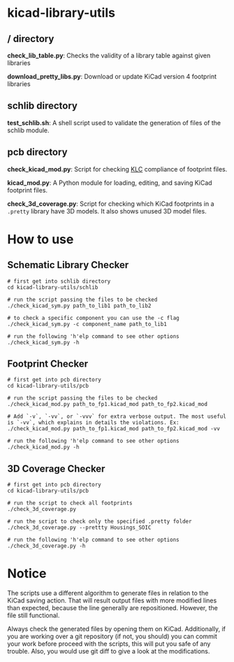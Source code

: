 kicad-library-utils
===============

## / directory

**check_lib_table.py**: Checks the validity of a library table against given libraries

**download_pretty_libs.py**: Download or update KiCad version 4 footprint libraries

## schlib directory

**test_schlib.sh**: A shell script used to validate the generation of files of the schlib module.

## pcb directory

**check_kicad_mod.py**: Script for checking [KLC][] compliance of footprint files.

**kicad_mod.py**: A Python module for loading, editing, and saving KiCad footprint files.

**check_3d_coverage.py**: Script for checking which KiCad footprints in a `.pretty` library have 3D models. It also shows unused 3D model files.

[KLC]: http://kicad-pcb.org/libraries/klc/

How to use
==========

## Schematic Library Checker

    # first get into schlib directory
    cd kicad-library-utils/schlib

    # run the script passing the files to be checked
    ./check_kicad_sym.py path_to_lib1 path_to_lib2

    # to check a specific component you can use the -c flag
    ./check_kicad_sym.py -c component_name path_to_lib1

    # run the following 'h'elp command to see other options
    ./check_kicad_sym.py -h

## Footprint Checker

    # first get into pcb directory
    cd kicad-library-utils/pcb

    # run the script passing the files to be checked
    ./check_kicad_mod.py path_to_fp1.kicad_mod path_to_fp2.kicad_mod
    
    # Add `-v`, `-vv`, or `-vvv` for extra verbose output. The most useful is `-vv`, which explains in details the violations. Ex: 
    ./check_kicad_mod.py path_to_fp1.kicad_mod path_to_fp2.kicad_mod -vv

    # run the following 'h'elp command to see other options
    ./check_kicad_mod.py -h


## 3D Coverage Checker

    # first get into pcb directory
    cd kicad-library-utils/pcb

    # run the script to check all footprints
    ./check_3d_coverage.py

    # run the script to check only the specified .pretty folder
    ./check_3d_coverage.py --prettty Housings_SOIC

    # run the following 'h'elp command to see other options
    ./check_3d_coverage.py -h


Notice
======

The scripts use a different algorithm to generate files in relation to the KiCad saving action. That will result output files with more modified lines than expected, because the line generally are repositioned. However, the file still functional.

Always check the generated files by opening them on KiCad. Additionally, if you are working over a git repository (if not, you should) you can commit your work before proceed with the scripts, this will put you safe of any trouble. Also, you would use git diff to give a look at the modifications.
